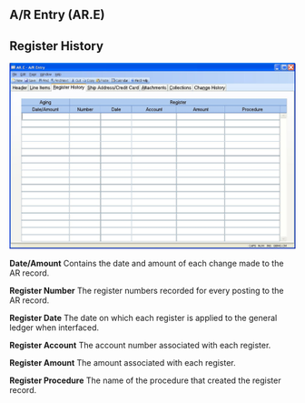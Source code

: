 ##  A/R Entry (AR.E)

<PageHeader />

##  Register History

![](./AR-E-3.jpg)

**Date/Amount** Contains the date and amount of each change made to the AR
record.  
  
**Register Number** The register numbers recorded for every posting to the AR
record.  
  
**Register Date** The date on which each register is applied to the general
ledger when interfaced.  
  
**Register Account** The account number associated with each register.  
  
**Register Amount** The amount associated with each register.  
  
**Register Procedure** The name of the procedure that created the register
record.  
  
  
<badge text= "Version 8.10.57" vertical="middle" />

<PageFooter />